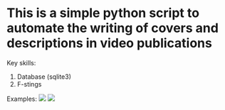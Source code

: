 # This is a simple python script to automate the writing of covers and descriptions in video publications
Key skills:
1.   Database (sqlite3)
2.   F-stings

Examples:
<img src="https://github.com/dichka/GG/img/Screen.png" />
<img src="https://github.com/dichka/GG/img/Screen2.png" />
